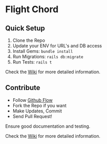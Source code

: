 # Flight Chord

## Quick Setup

1. Clone the Repo
1. Update your ENV for URL's and DB access
1. Install Gems: `bundle install`
1. Run Migrations: `rails db:migrate`
1. Run Tests: `rails t`

Check the [Wiki](//github.com/shazm/flightchord/wiki) for more detailed information.

## Contribute

- Follow [Github Flow](//guides.github.com/introduction/flow/)
- Fork the Repo if you want
- Make Updates, Commit
- Send Pull Request!

Ensure good documentation and testing.

Check the [Wiki](//github.com/shazm/flightchord/wiki) for more detailed information.
